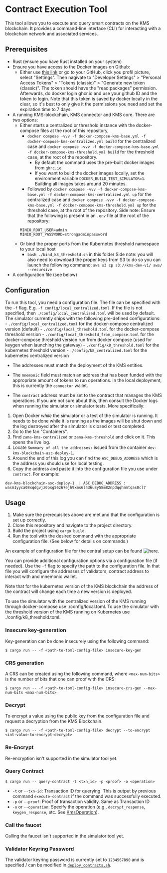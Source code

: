 # Contract Execution Tool

This tool allows you to execute and query smart contracts on the KMS blockchain.
It provides a command-line interface (CLI) for interacting with a blockchain network and associated services.

## Prerequisites

- Rust (ensure you have Rust installed on your system)
- Ensure you have access to the Docker images on Github:
  - Either use [this link](https://github.com/settings/tokens) or go to your GitHub, click you profil picture, select "Settings". Then nagivate to "Developer Settings" > "Personal Access Tokens" > "Tokens (classic)" > "Generate new token (classic)". The token should have the "read:packages" permission. Afterwards, do docker login ghcr.io and use your github ID and the token to login. Note that this token is saved by docker locally in the clear, so it's best to only give it the permissions you need and set the expiration time to 7 days.
- A running KMS-blockchain, KMS connector and KMS core. There are two options:
    - Either starts a centralized or threshold instance with the docker-compose files at the root of this repository,
        - `docker compose -vvv -f docker-compose-kms-base.yml -f docker-compose-kms-centralized.yml build` for the centralized case and `docker compose -vvv -f docker-compose-kms-base.yml -f docker-compose-kms-threshold.yml build` for the threshold case,  at the root of the repository.
          - By default the command uses the pre-built docker images from `ghrc.io`.
          - If you want to build the docker images locally, set the environment variable `DOCKER_BUILD_TEST_SIMULATOR=1`. Building all images takes around 20 minutes.
        - Followed by `docker compose -vvv -f docker-compose-kms-base.yml -f docker-compose-kms-centralized.yml up`  for the centralized case and `docker compose -vvv -f docker-compose-kms-base.yml -f docker-compose-kms-threshold.yml up` for the threshold case,  at the root of the repository.
        Side note: Ensure that the following is present in an `.env` file at the root of the repository:
        ```
        MINIO_ROOT_USER=admin
        MINIO_ROOT_PASSWORD=strongadminpassword
        ```
    - Or bind the proper ports from the Kubernetes threshold namespace to your local host
        - `bash ./bind_k8_threshold.sh` in this folder
        Side note: you will also need to download the proper keys from S3 to do so you can launch the following command: `aws s3 cp s3://kms-dev-v1/ aws/ --recursive`
- A configuration file (see below)

## Configuration

To run this tool, you need a configuration file.
The file can be specified with the `-f` flag. E.g. `-f config/local_centralized.toml`.
If the file is not specified, then `./config/local_centralized.toml` will be used by default.
The simulator currently ships with the following pre-defined configurations:
    - `./config/local_centralized.toml` for the docker-compose centralized version (default)
    - `./config/local_threshold.toml` for the docker-compose threshold version
    - `./config/local_threshold_from_compose.toml` for the docker-compose threshold version run from docker compose (used for keygen when launching the gateway)
    - `./config/k8_threshold.toml` for the kubernetes threshold version
    - `./config/k8_centralized.toml` for the kubernetes centralized version

- The addresses must match the deployment of the KMS entities.

- The `mnemonic` field must match an address that has been funded with the appropriate amount of tokens to run operations. In the local deployment, this is currently the `connector` wallet.

- The `contract` address must be set to the contract that manages the KMS operations.
If you are not sure about this, then consult the Docker logs when running the simulator or simulator tests. More specifically:
1. Open Docker _while_ the simulator or a test of the simulator is running. It needs to be done while it is running as the images will be shut down and the log destroyed after the simulator is closed or test completed.
2. Go to the fan "Containers".
3. Find `zama-kms-centralized` or `zama-kms-threshold` and click on it. This opens the live log.
4. Locate `Summary of all the addresses:` issued from the container `dev-kms-blockchain-asc-deploy-1`.
5. Around the end of this log you can find the `ASC_DEBUG_ADDRESS` which is the address you should use for local testing.
6. Copy the address and paste it into the configuration file you use under `contract`.
For example:

```
dev-kms-blockchain-asc-deploy-1  | ASC_DEBUG_ADDRESS : wasm1yyca08xqdgvjz0psg56z67ejh9xms6l436u8y58m82npdqqhmmtqas0cl7
```

## Usage

1. Make sure the prerequisites above are met and that the configuration is set up correctly.
2. Clone this repository and navigate to the project directory.
3. Build the project using `cargo build`.
4. Run the tool with the desired command with the appropriate configuration file. (See below for details on commands.)

An example of configuration file for the central setup can be found ![here](./config/local_centralized.toml).

You can provide additional configuration options via a configuration file (if needed).
Use the `-f` flag to specify the path to the configuration file.
In that file you will configure the addresses of validators, contract address to interact with and mnemonic wallet.

Note that for the kubernetes version of the KMS blockchain the address of the contract will change each time  a new version is deployed.

To use the simulator with the centralized version of the KMS running through docker-compose use ./config/local.toml.
To use the simulator with the threshold version of the KMS running on Kubernetes use ./config/k8_threshold.toml.

### Insecure key-generation

Key-generation can be done insecurely using the following command:

```{bash}
$ cargo run -- -f <path-to-toml-config-file> insecure-key-gen
```

### CRS generation

A CRS can be created using the following command, where `<max-num-bits>` is the number of bits that one can proof with the CRS:

```{bash}
$ cargo run -- -f <path-to-toml-config-file> insecure-crs-gen --max-num-bits <max-num-bits>
```

### Decrypt

To encrypt a value using the public key from the configuration file and request a decryption from the KMS Blockchain.

```{bash}
$ cargo run -- -f <path-to-toml-config-file> decrypt --to-encrypt <int-value-to-encrypt-decrypt>
```

### Re-Encrypt

Re-encryption isn't supported in the simulator tool yet.

### Query Contract
<!-- TODO: Update this one -->

```{bash}
$ cargo run -- query-contract -t <txn_id> -p <proof> -o <operation>
```

- `-t` or `--txn-id`: Transaction ID for querying. This is output by previous command `execute-contract` if the command was successfully executed.
- `-p` or `--proof`: Proof of transaction validity. Same as Transaction ID
- `-o` or `--operation`: Specify the operation (e.g., `decrypt_response`, `keygen_response`, etc. See [KmsOperation](../events/kms.rs)).

### Call the faucet

<!-- TODO: Add support -->
Calling the faucet isn't supported in the simulator tool yet.

### Validator Keyring Password
The validator keyring password is currently set to `1234567890` and is specified / can be modified in [`deploy_contracts.sh`](../scripts/deploy_contracts.sh).
